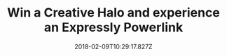 ---
campaign-uuid: "c-885e54f1-757e-4209-8ac8-11cb6631be81"
type: "Preview"
category: "Technology"
date: "2018-02-09T10:29:17.827Z"
end-date: "2018-04-23T23:59:00.000Z"
disable-form: false
is_promoted: false
has_entry_page: true
title: "Win a Creative Halo and experience an Expressly Powerlink"
competition-description: "Our friends from Creative have done it again and now you\
  \ have the chance to win one of them. A new Bluetooth speaker, The new Halo Bluetooth\
  \ Speaker is finally here and it comes with new brand features. If you love what\
  \ you are reading, don't think more about it and click here to get involved."
hero-header: "Win a Creative Halo and experience an Expressly Powerlink"
terms-confirmation: "I agree to the competition <a href=\"../etc/creative-halo-win-bluetooth-speaker-terms-and-conditions.pdf\"\
  \ target=\"_blank\">Terms &amp; Conditions</a> and to create an account with Creative."
banner-img: "https://assets.expresslyapp.com/asset-ddb4537a-1741-45f2-bff2-44055c394bec.jpg"
logo-left-href: "https://uk.creative.com"
logo-left-image: "https://assets.expresslyapp.com/02c67b6a-94df-43a2-b775-26fb02026c33-thumb.png"
logo-left-title: "Creative UK"
bg-image-hero: "https://assets.expresslyapp.com/asset-ba95fcc8-5878-4e91-9849-10775ce01be3.jpg"
bg-image-first: "https://assets.expresslyapp.com/asset-a208be8d-3b30-405c-8274-ab5c34dd3989.jpg"
bg-image-second: "https://assets.expresslyapp.com/asset-eb48472c-e5d7-4705-85ce-77ff8f1bfa62.png"
section1-content: "<p>There are so many Bluetooth speakers nowadays, hard for any\
  \ to stand out. Nevertheless, the new Halo Bluetooth Speaker has revolutionised\
  \ the technology market. The visual effects are the primary attraction but that\
  \ is just the beginning. Unique Multi-Material Design, 16.8 Million colours, Xpectra\
  \ Lightshow, 8 Hours Battery Life.. as some of its numerous features. </p>"
section2-content: "<p>Great portability and great sound quality. This new speaker\
  \ sounds as good as it looks! Heavenly, right? Don't miss out the opportunity of\
  \ winning one the brand new Creative products: The new Halo Bluetooth Speaker. Check\
  \ it now, this could be the perfect fit for you or your loved ones.</p>"
entry-title: "Win a Creative Halo and experience an Expressly Powerlink"
entry-content: "<p>If you were thinking on buying new speakers..wait a minute! You\
  \ could win the brand new Halo Bluetooth Speaker with Creative and experience an\
  \ Expressly Powerlink. </p> <p> Enter the draw to win  by completing the form below\
  \ before 23.59pm on 23/04/2018.</p>"
has-winner: false
---